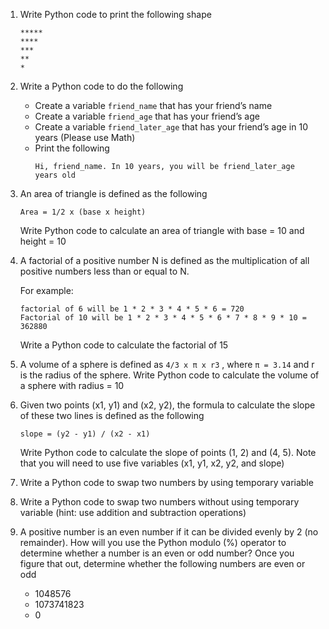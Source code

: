 1. Write Python code to print the following shape
    ```
    *****
    ****
    ***
    **
    *
    ```

2. Write a Python code to do the following

    - Create a variable `friend_name` that has your friend’s name
    - Create a variable `friend_age` that has your friend’s age
    - Create a variable `friend_later_age` that has your friend’s age in 10 years (Please use Math)
    - Print the following
      ```
      Hi, friend_name. In 10 years, you will be friend_later_age years old
      ```

3. An area of triangle is defined as the following

    ```
    Area = 1/2 x (base x height)
    ```

    Write Python code to calculate an area of triangle with base = 10 and height = 10

4. A factorial of a positive number N is defined as the multiplication of all positive numbers less than or equal to N.

    For example:
    ```
    factorial of 6 will be 1 * 2 * 3 * 4 * 5 * 6 = 720
    Factorial of 10 will be 1 * 2 * 3 * 4 * 5 * 6 * 7 * 8 * 9 * 10 = 362880
    ```

    Write a Python code to calculate the factorial of 15

5. A volume of a sphere is defined as `4/3 x π x r3` , where `π = 3.14` and r is the radius of the sphere. Write Python code to calculate the volume of a sphere with radius = 10

6. Given two points (x1, y1) and (x2, y2), the formula to calculate the slope of these two lines is defined as the following
    ```
    slope = (y2 - y1) / (x2 - x1)
    ```

    Write Python code to calculate the slope of points (1, 2) and (4, 5). Note that you will need to use five variables (x1, y1, x2, y2, and slope)  

7. Write a Python code to swap two numbers by using temporary variable

8. Write a Python code to swap two numbers without using temporary variable (hint: use addition and subtraction operations)

9. A positive number is an even number if it can be divided evenly by 2 (no remainder). How will you use the Python modulo (%) operator to determine whether a number is an even or odd number? Once you figure that out, determine whether the following numbers are even or odd
    - 1048576
    - 1073741823
    - 0
